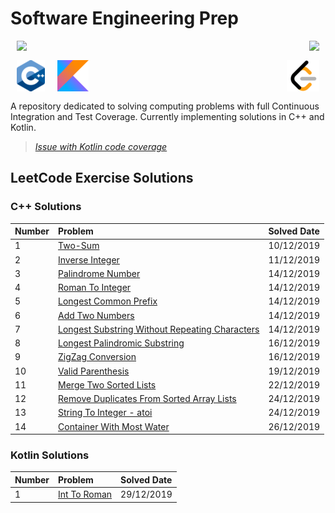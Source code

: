 # Software Engineering Prep

<div>
<a href="https://travis-ci.com/hpnog/computingProblems">
    <img align="left" hspace="10" src="https://travis-ci.com/hpnog/computingProblems.svg?branch=master">
</a>
<a href="https://codecov.io/gh/hpnog/computingProblems">
    <img align="right" hspace="10" src="https://codecov.io/gh/hpnog/computingProblems/branch/master/graph/badge.svg" />
</a>
</div><br/>

<img align="left" hspace="10" height="50" src="./res/cppIcon.png"><img align="left" hspace="10" height="50" src="./res/kotlinIcon.png"><img align="right" hspace="10" height="50" src="./res/leetcodeIcon.png">
</div><br/><br/><br/>

A repository dedicated to solving computing problems with full Continuous Integration and Test Coverage. Currently implementing solutions in C++ and Kotlin.

> *[Issue with Kotlin code coverage](https://github.com/hpnog/computingProblems/issues/6)*

## LeetCode Exercise Solutions

### C++ Solutions

| Number         | Problem                                                                                                              | Solved Date |
| :------------- | :------------------------------------------------------------------------------------------------------------------- | :---------- |
| 1              | [Two-Sum](src/leetCodeSolutions/twoSum.h)                                                                            | 10/12/2019  |
| 2              | [Inverse Integer](src/leetCodeSolutions/inverseInteger.h)                                                            | 11/12/2019  |
| 3              | [Palindrome Number](src/leetCodeSolutions/palindromeNumber.h)                                                        | 14/12/2019  |
| 4              | [Roman To Integer](src/leetCodeSolutions/romanToInteger.h)                                                           | 14/12/2019  |
| 5              | [Longest Common Prefix](src/leetCodeSolutions/longestCommonPrefix.h)                                                 | 14/12/2019  |
| 6              | [Add Two Numbers](src/leetCodeSolutions/addTwoNumbers.h)                                                             | 14/12/2019  |
| 7              | [Longest Substring Without Repeating Characters](src/leetCodeSolutions/longestSubstringWithoutRepeatingCharacters.h) | 14/12/2019  |
| 8              | [Longest Palindromic Substring](src/leetCodeSolutions/longestPalindromicSubstring.h)                                 | 16/12/2019  |
| 9              | [ZigZag Conversion](src/leetCodeSolutions/zigzagConversion.h)                                                        | 16/12/2019  |
| 10             | [Valid Parenthesis](src/leetCodeSolutions/validParenthesis.h)                                                        | 19/12/2019  |
| 11             | [Merge Two Sorted Lists](src/leetCodeSolutions/mergeTwoSortedLists.h)                                                | 22/12/2019  |
| 12             | [Remove Duplicates From Sorted Array Lists](src/leetCodeSolutions/removeDuplicatesFromSortedArray.h)                 | 24/12/2019  |
| 13             | [String To Integer - atoi](src/leetCodeSolutions/stringToInteger_atoi.h)                                             | 24/12/2019  |
| 14             | [Container With Most Water](src/leetCodeSolutions/containerWithMostWater.h)                                             | 26/12/2019  |

### Kotlin Solutions

| Number         | Problem                                                                                                              | Solved Date |
| :------------- | :------------------------------------------------------------------------------------------------------------------- | :---------- |
| 1              | [Int To Roman](leetCodeSolutionsKotlin/src/main/kotlin/IntToRoman.kt)                                    | 29/12/2019  |
